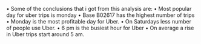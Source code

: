 •	Some of the conclusions that i got from this analysis are:
•	Most popular day for uber trips is monday
•	Base B02617 has the highest number of trips
•	Monday is the most profitable day for Uber.
•	On Saturdays less number of people use Uber.
•	6 pm is the busiest hour for Uber
•	On average a rise in Uber trips start around 5 am.


